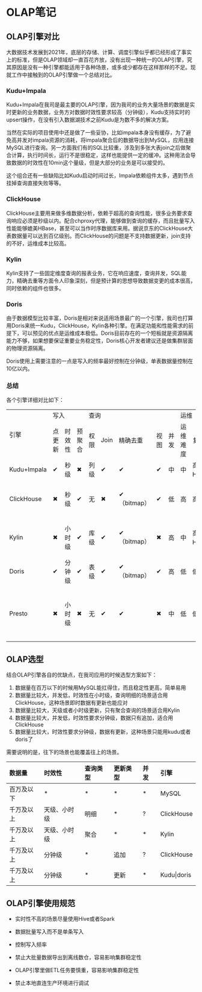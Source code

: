 # OLAP笔记

## OLAP引擎对比

大数据技术发展到2021年，底层的存储、计算、调度引擎似乎都已经形成了事实上的标准，但是OLAP领域却一直百花齐放，没有出现一种统一的OLAP引擎，究其原因是没有一种引擎都能适用于各种场景，或多或少都存在这样那样的不足。现就工作中接触到的OLAP引擎做一个总结对比。

### Kudu+Impala

Kudu+Impala在我司是最主要的OLAP引擎，因为我司的业务大量场景的数据是实时更新的业务数据，业务方对数据时效性要求较高（分钟级），Kudu支持实时的upsert操作，在没有引入数据湖技术之前Kudu是为数不多的解决方案。

当然在实际的项目使用中还是做了一些妥协，比如impala本身没有缓存，为了避免高并发对impala资源的消耗，将impala聚合后的数据导出到MySQL，应用连接MySQL进行查询。另一方面我们有的SQL比较重，涉及到多张大表join之后做聚合计算，执行时间长，运行不是很稳定，这样也能提供一定的缓冲。这种用法会导致数据的时效性在10min这个量级，但是大部分的业务是可以接受的。

这个组合还有一些缺陷比如Kudu启动时间过长，Impala依赖组件太多，遇到节点挂掉查询直接失败等等。

### ClickHouse

ClickHouse主要用来做多维数据分析，依赖于超高的查询性能，很多业务要求查询响应必须是秒级以内。配合chproxy代理，能够做到查询的缓存，而且批量写入性能能够媲美HBase，甚至可以当作时序数据库来用。据说京东的ClickHouse大表数据量可以达到百亿级别。而ClickHouse的问题是不支持数据更新，join支持的不好，运维成本比较高。

### Kylin

Kylin支持了一些固定维度查询的报表业务，它在响应速度，查询并发，SQL能力，精确去重等方面令人印象深刻，但是预计算的思想导致数据变更的成本很高，同时依赖的组件也很多。

### Doris

由于数据模型比较丰富，Doris是相对来说适用场景最广的一个引擎，我司也打算用Doris来统一Kudu，ClickHouse，Kylin各种引擎。在满足功能和性能需求的前提下，可以预见的优点是运维成本极低。Doris目前存在的一个短板就是资源隔离能力不够，如果想要保证重要业务稳定性，Doris核心开发者建议还是做集群层面的物理资源隔离。

Doris使用上需要注意的一点是写入的频率最好控制在分钟级，单表数据量控制在10亿以内。

### 总结

各个引擎详细对比如下：

<table> 
  <tr> 
   <td rowspan="2">引擎</td> 
   <td colspan="3">写入</td> 
   <td colspan="5">查询</td> 
   <td colspan="2">运维</td> 
   <td rowspan="2">适用场景</td> 
  </tr> 
  <tr> 
   <td>点更新</td> 
   <td>时效性</td> 
   <td>预聚合</td> 
   <td>权限</td> 
   <td>Join</td> 
   <td>精确去重</td> 
   <td>视图</td> 
   <td>并发</td> 
   <td>运维难度</td> 
   <td>复杂度</td> 
  </tr> 
  <tr> 
   <td>Kudu+Impala</td> 
   <td>✔</td> 
   <td>秒级</td> 
   <td>✖</td> 
   <td>列级</td> 
   <td>✔</td> 
   <td>✔</td> 
   <td>✔</td> 
   <td>中</td> 
   <td>中</td> 
   <td>高（依赖Hive,Sentry,zk...）</td> 
   <td>实时olap</td> 
  </tr> 
  <tr> 
   <td>ClickHouse</td> 
   <td>✖</td> 
   <td>秒级</td> 
   <td>✔</td> 
   <td>无</td> 
   <td>✖</td> 
   <td>✔（bitmap）</td> 
   <td>✔</td> 
   <td>低</td> 
   <td>高</td> 
   <td>高（依赖zk）</td> 
   <td>单表，日志分析</td> 
  </tr> 
  <tr> 
   <td>Kylin</td> 
   <td>✖</td> 
   <td>小时级</td> 
   <td>✔</td> 
   <td>库级</td> 
   <td>✔</td> 
   <td>✔（bitmap）</td> 
   <td>✖</td> 
   <td>高</td> 
   <td>中</td> 
   <td>高（依赖HBase，Hive, HDFS）</td> 
   <td>固定维度预计算</td> 
  </tr> 
  <tr> 
   <td>Doris</td> 
   <td>✔</td> 
   <td>分钟级</td> 
   <td>✔</td> 
   <td>表级</td> 
   <td>✔</td> 
   <td>✔（bitmap）</td> 
   <td>✔</td> 
   <td>高</td> 
   <td>低</td> 
   <td>低</td> 
   <td>实时olap</td> 
  </tr> 
  <tr> 
   <td>Presto</td> 
   <td>✖</td> 
   <td>小时级</td> 
   <td>✖</td> 
   <td>无</td> 
   <td>✔</td> 
   <td>✔</td> 
   <td>✖</td> 
   <td>中</td> 
   <td>低</td> 
   <td>低</td> 
   <td>Hive查询加速，多数据源</td> 
  </tr> 
</table>

## OLAP选型

结合OLAP引擎各自的优缺点，在我司应用的时候选型方案如下：

1. 数据量在百万以下的时候用MySQL能扛得住，而且稳定性更高，简单易用
2. 数据量比较大，并发低，时效性在小时级，查询明细的场景适合用ClickHouse，这种场景即时数据有更新也能应对
3. 数据量比较大，天级或者小时级更新，只有聚合查询的场景适合用Kylin
4. 数据量比较大，并发低，时效性要求分钟级，数据只有追加，适合用ClickHouse
5. 数据量比较大，时效性要求分钟级，数据有更新，这种场景只能用kudu或者doris了

需要说明的是，往下的场景也能覆盖往上的场景。

| 数据量     | 时效性       | 查询类型 | 更新类型 | 并发 | 引擎        |
| :--------- | :----------- | :------- | :------- | :--- | :---------- |
| 百万及以下 | *            | *        | *        | *    | MySQL       |
| 千万及以上 | 天级、小时级 | 明细     | *        | ?    | ClickHouse  |
| 千万及以上 | 天级、小时级 | 聚合     | *        | *    | Kylin       |
| 千万及以上 | 分钟级       | *        | 追加     | ?    | ClickHouse  |
| 千万及以上 | 分钟级       | *        | 更新     | *    | Kudu\|doris |

## OLAP引擎使用规范

- 实时性不高的场景尽量使用Hive或者Spark
- 数据批量写入而不是单条写入

- 控制写入频率

- 禁止大批量数据导出到离线数仓，容易影响集群稳定性

- OLAP引擎里做ETL任务要慎重，容易影响集群稳定性
- 禁止本地直连生产环境进行调试


